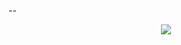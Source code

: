 --
<p align=center>
  <img src = "https://github.com/user-attachments/assets/427b9ee0-c3b9-46be-a441-78f287a5fd79">
</p>

<!--
**reappearancee/reappearancee** is a ✨ _special_ ✨ repository because its `README.md` (this file) appears on your GitHub profile.

Here are some ideas to get you started:

- 🔭 I’m currently working on ...
- 🌱 I’m currently learning ...
- 👯 I’m looking to collaborate on ...
- 🤔 I’m looking for help with ...
- 💬 Ask me about ...
- 📫 How to reach me: ...
- 😄 Pronouns: ...
- ⚡ Fun fact: ...
-->
